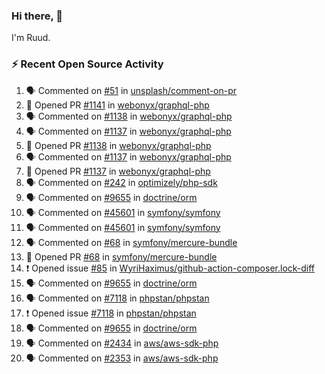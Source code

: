 ### Hi there, 👋

I'm Ruud.
 
### :zap: Recent Open Source Activity

<!--START_SECTION:activity-->
1. 🗣 Commented on [#51](https://github.com/unsplash/comment-on-pr/issues/51) in [unsplash/comment-on-pr](https://github.com/unsplash/comment-on-pr)
2. 💪 Opened PR [#1141](https://github.com/webonyx/graphql-php/pull/1141) in [webonyx/graphql-php](https://github.com/webonyx/graphql-php)
3. 🗣 Commented on [#1138](https://github.com/webonyx/graphql-php/issues/1138) in [webonyx/graphql-php](https://github.com/webonyx/graphql-php)
4. 🗣 Commented on [#1137](https://github.com/webonyx/graphql-php/issues/1137) in [webonyx/graphql-php](https://github.com/webonyx/graphql-php)
5. 💪 Opened PR [#1138](https://github.com/webonyx/graphql-php/pull/1138) in [webonyx/graphql-php](https://github.com/webonyx/graphql-php)
6. 🗣 Commented on [#1137](https://github.com/webonyx/graphql-php/issues/1137) in [webonyx/graphql-php](https://github.com/webonyx/graphql-php)
7. 💪 Opened PR [#1137](https://github.com/webonyx/graphql-php/pull/1137) in [webonyx/graphql-php](https://github.com/webonyx/graphql-php)
8. 🗣 Commented on [#242](https://github.com/optimizely/php-sdk/issues/242) in [optimizely/php-sdk](https://github.com/optimizely/php-sdk)
9. 🗣 Commented on [#9655](https://github.com/doctrine/orm/issues/9655) in [doctrine/orm](https://github.com/doctrine/orm)
10. 🗣 Commented on [#45601](https://github.com/symfony/symfony/issues/45601) in [symfony/symfony](https://github.com/symfony/symfony)
11. 🗣 Commented on [#45601](https://github.com/symfony/symfony/issues/45601) in [symfony/symfony](https://github.com/symfony/symfony)
12. 🗣 Commented on [#68](https://github.com/symfony/mercure-bundle/issues/68) in [symfony/mercure-bundle](https://github.com/symfony/mercure-bundle)
13. 💪 Opened PR [#68](https://github.com/symfony/mercure-bundle/pull/68) in [symfony/mercure-bundle](https://github.com/symfony/mercure-bundle)
14. ❗️ Opened issue [#85](https://github.com/WyriHaximus/github-action-composer.lock-diff/issues/85) in [WyriHaximus/github-action-composer.lock-diff](https://github.com/WyriHaximus/github-action-composer.lock-diff)
15. 🗣 Commented on [#9655](https://github.com/doctrine/orm/issues/9655) in [doctrine/orm](https://github.com/doctrine/orm)
16. 🗣 Commented on [#7118](https://github.com/phpstan/phpstan/issues/7118) in [phpstan/phpstan](https://github.com/phpstan/phpstan)
17. ❗️ Opened issue [#7118](https://github.com/phpstan/phpstan/issues/7118) in [phpstan/phpstan](https://github.com/phpstan/phpstan)
18. 🗣 Commented on [#9655](https://github.com/doctrine/orm/issues/9655) in [doctrine/orm](https://github.com/doctrine/orm)
19. 🗣 Commented on [#2434](https://github.com/aws/aws-sdk-php/issues/2434) in [aws/aws-sdk-php](https://github.com/aws/aws-sdk-php)
20. 🗣 Commented on [#2353](https://github.com/aws/aws-sdk-php/issues/2353) in [aws/aws-sdk-php](https://github.com/aws/aws-sdk-php)
<!--END_SECTION:activity-->
